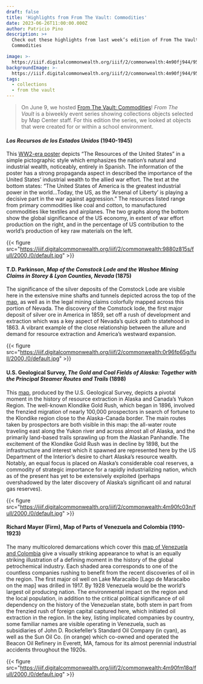 ```yaml
---
draft: false
title: 'Highlights from From The Vault: Commodities'
date: 2023-06-26T11:00:00.000Z
author: Patricio Pino
description: >+
  Check out these highlights from last week’s edition of From The Vault:
  Commodities

image: >-
  https://iiif.digitalcommonwealth.org/iiif/2/commonwealth:4m90fj944/958,4229,5696,2097/2000,/0/default.jpg
backgroundImage: >-
  https://iiif.digitalcommonwealth.org/iiif/2/commonwealth:4m90fj944/958,4229,5696,2097/2000,/0/default.jpg
tags:
  - collections
  - from the vault
---
```


> On June 9, we hosted [From The Vault: Commodities](https://www.leventhalmap.org/event/from-the-vault-collections-showing-commodities/)! *From The Vault* is a biweekly event series showing collections objects selected by Map Center staff. For this edition the series, we looked at objects that were created for or within a school environment.

#### *Los Recursos de los Estados Unidos* (1940-1945)

This [WW2-era poster](https://collections.leventhalmap.org/search/commonwealth:0g356z02b) depicts “The Resources of the United States” in a simple pictographic style which emphasizes the nation’s natural and industrial wealth, noticeably, entirely in Spanish. The information of the poster has a strong propaganda aspect in described the importance of the United States’ industrial wealth to the allied war effort. The text at the bottom states: “The United States of America is the greatest industrial power in the world…Today, the US, as the ‘Arsenal of Liberty’ is playing a decisive part in the war against aggression.” The resources listed range from primary commodities like coal and cotton, to manufactured commodities like textiles and airplanes. The two graphs along the bottom show the global significance of the US economy, in extent of war effort production on the right, and in the percentage of US contribution to the world’s production of key raw materials on the left.

{{< figure src="https://iiif.digitalcommonwealth.org/iiif/2/commonwealth:9880z815s/full/2000,/0/default.jpg" >}}

#### T.D. Parkinson, *Map of the Comstock Lode and the Washoe Mining Claims in Storey & Lyon Counties, Nevada* (1875)

The significance of the silver deposits of the Comstock Lode are visible here in the extensive mine shafts and tunnels depicted across the top of the [map](https://collections.leventhalmap.org/search/commonwealth:0r96fp646), as well as in the legal mining claims colorfully mapped across this portion of Nevada. The discovery of the Comstock lode, the first major deposit of silver ore in America in 1859, set off a rush of development and extraction which was a key aspect of Nevada’s quick path to statehood in 1863. A vibrant example of the close relationship between the allure and demand for resource extraction and America’s westward expansion.

{{< figure src="https://iiif.digitalcommonwealth.org/iiif/2/commonwealth:0r96fp65g/full/2000,/0/default.jpg" >}}

#### U.S. Geological Survey, *The Gold and Coal Fields of Alaska: Together with the Principal Steamer Routes and Trails* (1898)

This [map](https://collections.leventhalmap.org/search/commonwealth:4m90fc02c), produced by the U.S. Geological Survey, depicts a pivotal moment in the history of resource extraction in Alaska and Canada’s Yukon Region. The well-known Klondike Gold Rush, which began in 1896, involved the frenzied migration of nearly 100,000 prospectors in search of fortune to the Klondike region close to the Alaska-Canada border. The main routes taken by prospectors are both visible in this map: the all-water route traveling east along the Yukon river and across almost all of Alaska, and the primarily land-based trails sprawling up from the Alaskan Panhandle. The excitement of the Klondike Gold Rush was in decline by 1898, but the infrastructure and interest which it spawned are represented here by the US Department of the Interior’s desire to chart Alaska’s resource wealth. Notably, an equal focus is placed on Alaska’s considerable coal reserves, a commodity of strategic importance for a rapidly industrializing nation, which as of the present has yet to be extensively exploited (perhaps overshadowed by the later discovery of Alaska’s significant oil and natural gas reserves).

{{< figure src="https://iiif.digitalcommonwealth.org/iiif/2/commonwealth:4m90fc03n/full/2000,/0/default.jpg" >}}

#### Richard Mayer (Firm), Map of Parts of Venezuela and Colombia (1910-1923) 

The many multicolored demarcations which cover this [map of Venezuela and Colombia](https://collections.leventhalmap.org/search/commonwealth:4m90fm17f) give a visually striking appearance to what is an equally striking illustration of a defining moment in the history of the global petrochemical industry. Each shaded area corresponds to one of the countless companies rushing to benefit from the recent discoveries of oil in the region. The first major oil well on Lake Maracaibo \[Lago de Maracaibo on the map] was drilled in 1917. By 1928 Venezuela would be the world’s largest oil producing nation. The environmental impact on the region and the local population, in addition to the critical political significance of oil dependency on the history of the Venezuelan state, both stem in part from the frenzied rush of foreign capital captured here, which initiated oil extraction in the region. In the key, listing implicated companies by country, some familiar names are visible operating in Venezuela, such as subsidiaries of John D. Rockefeller’s Standard Oil Company (in cyan), as well as the Sun Oil Co. (in orange) which co-owned and operated the Beacon Oil Refinery in Everett, MA, famous for its almost perennial industrial accidents throughout the 1920s.

{{< figure src="https://iiif.digitalcommonwealth.org/iiif/2/commonwealth:4m90fm18q/full/2000,/0/default.jpg" >}}
